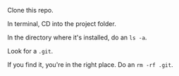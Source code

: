 Clone this repo.

In terminal, CD into the project folder.

In the directory where it's installed, do an `ls -a`.

Look for a `.git`.

If you find it, you're in the right place. Do an `rm -rf .git`.

